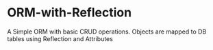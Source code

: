 # ORM-with-Reflection
A Simple ORM with basic CRUD operations. Objects are mapped to DB tables using Reflection and Attributes
